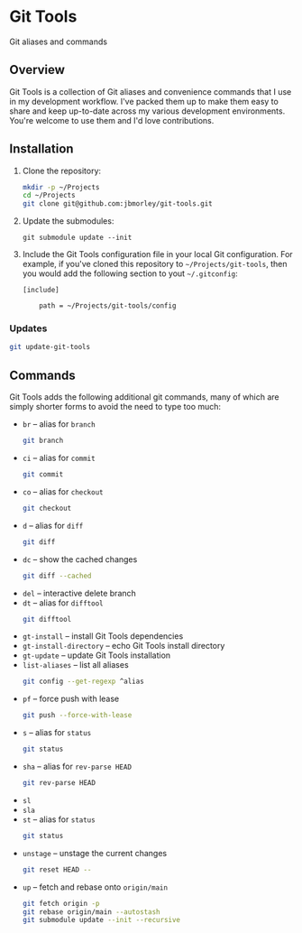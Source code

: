 # Git Tools

Git aliases and commands

## Overview

Git Tools is a collection of Git aliases and convenience commands that I use in my development workflow. I've packed them up to make them easy to share and keep up-to-date across my various development environments. You're welcome to use them and I'd love contributions.

## Installation

1. Clone the repository:

   ```bash
   mkdir -p ~/Projects
   cd ~/Projects
   git clone git@github.com:jbmorley/git-tools.git
   ```

2. Update the submodules:

   ```
   git submodule update --init
   ```

3. Include the Git Tools configuration file in your local Git configuration. For example, if you've cloned this repository to `~/Projects/git-tools`, then you would add the following section to yout `~/.gitconfig`:

   ```
   [include]

       path = ~/Projects/git-tools/config
   ```

### Updates

```bash
git update-git-tools
```

## Commands

Git Tools adds the following additional git commands, many of which are simply shorter forms to avoid the need to type too much:

- `br` – alias for `branch`
  ```bash
  git branch
  ```
- `ci` – alias for `commit`
  ```bash
  git commit
  ```
- `co` – alias for `checkout`
  ```bash
  git checkout
  ```
- `d` – alias for `diff`
  ```bash
  git diff
  ```
- `dc` – show the cached changes
  ```bash
  git diff --cached
  ```
- `del` – interactive delete branch
- `dt` – alias for `difftool`
  ```bash
  git difftool
  ```
- `gt-install` – install Git Tools dependencies
- `gt-install-directory` – echo Git Tools install directory
- `gt-update` – update Git Tools installation
- `list-aliases` – list all aliases
  ```bash
  git config --get-regexp ^alias
  ```
- `pf` – force push with lease
  ```bash
  git push --force-with-lease
  ```
- `s` – alias for `status`
  ```bash
  git status
  ```
- `sha` – alias for `rev-parse HEAD`
  ```bash
  git rev-parse HEAD
  ```
- `sl`
- `sla`
- `st` – alias for `status`
  ```bash
  git status
  ```
- `unstage` – unstage the current changes
  ```bash
  git reset HEAD --
  ```
- `up` – fetch and rebase onto `origin/main`
   ```bash
   git fetch origin -p
   git rebase origin/main --autostash
   git submodule update --init --recursive
   ```
